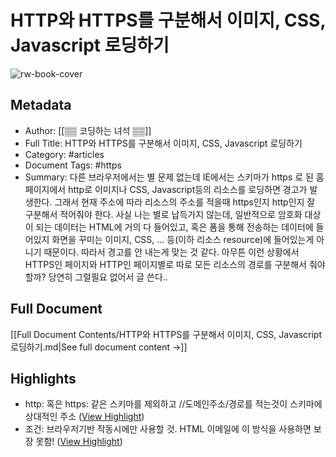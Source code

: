 # HTTP와 HTTPS를 구분해서 이미지, CSS, Javascript 로딩하기

![rw-book-cover](https://img1.daumcdn.net/thumb/R800x0/?scode=mtistory2&fname=https%3A%2F%2Ft1.daumcdn.net%2Ftistory_admin%2Fstatic%2Fimages%2FopenGraph%2Fopengraph.png)

## Metadata
- Author: [[▒▒ 코딩하는 녀석 ▒▒]]
- Full Title: HTTP와 HTTPS를 구분해서 이미지, CSS, Javascript 로딩하기
- Category: #articles
- Document Tags:  #https 
- Summary: 다른 브라우저에서는 별 문제 없는데 IE에서는 스키마가 https 로 된 홈페이지에서 http로 이미지나 CSS, Javascript등의 리소스를 로딩하면 경고가 발생한다. 그래서 현재 주소에 따라 리소스의 주소를 적을때 https인지 http인지 잘 구분해서 적어줘야 한다. 사실 나는 별로 납득가지 않는데, 일반적으로 암호화 대상이 되는 데이터는 HTML에 거의 다 들어있고, 혹은 폼을 통해 전송하는 데이터에 들어있지 화면을 꾸미는 이미지, CSS, ... 등(이하 리소스 resource)에 들어있는게 아니기 때문이다. 따라서 경고를 안 내는게 맞는 것 같다. 아무튼 이런 상황에서 HTTPS인 페이지와 HTTP인 페이지별로 따로 모든 리소스의 경로를 구분해서 줘야 할까? 당연히 그럴필요 없어서 글 쓴다..

## Full Document
[[Full Document Contents/HTTP와 HTTPS를 구분해서 이미지, CSS, Javascript 로딩하기.md|See full document content →]]

## Highlights
- http: 혹은 https: 같은 스키마를 제외하고 //도메인주소/경로를 적는것이 스키마에 상대적인 주소 ([View Highlight](https://read.readwise.io/read/01hdg3yvjh8m1vg9hbxhbnev81))
- 조건: 브라우저기반 작동시에만 사용할 것. HTML 이메일에 이 방식을 사용하면 보장 못함! ([View Highlight](https://read.readwise.io/read/01hdg3zpfr49fra6s07kar7zsh))
